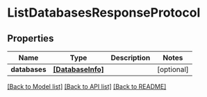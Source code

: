 # ListDatabasesResponseProtocol

## Properties
Name | Type | Description | Notes
------------ | ------------- | ------------- | -------------
**databases** | [**[DatabaseInfo]**](DatabaseInfo.md) |  | [optional] 

[[Back to Model list]](../README.md#documentation-for-models) [[Back to API list]](../README.md#documentation-for-api-endpoints) [[Back to README]](../README.md)


